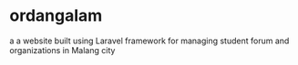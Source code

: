 # ordangalam
a a website built using Laravel framework for managing student forum and organizations in Malang city 
